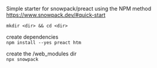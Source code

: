Simple starter for snowpack/preact using the NPM method  
https://www.snowpack.dev/#quick-start

`mkdir <dir> && cd <dir>`  
  
create dependencies  
`npm install --yes preact htm`  
  
create the /web_modules dir  
`npx snowpack`
